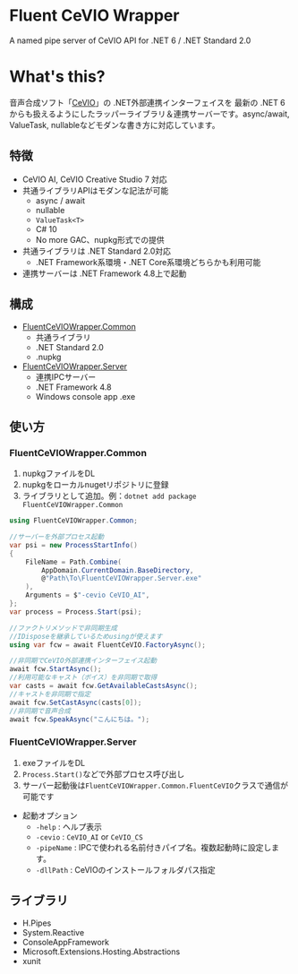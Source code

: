 # Fluent CeVIO Wrapper

A named pipe server of CeVIO API for .NET 6 / .NET Standard 2.0

# What's this?

音声合成ソフト「[CeVIO](https://cevio.jp/)」の .NET外部連携インターフェイスを 最新の .NET 6からも扱えるようにしたラッパーライブラリ＆連携サーバーです。async/await, ValueTask, nullableなどモダンな書き方に対応しています。

## 特徴

- CeVIO AI, CeVIO Creative Studio 7 対応
- 共通ライブラリAPIはモダンな記法が可能
  - async / await
  - nullable
  - `ValueTask<T>`
  - C# 10
  - No more GAC、nupkg形式での提供
- 共通ライブラリは .NET Standard 2.0対応
  - .NET Framework系環境・.NET Core系環境どちらかも利用可能
- 連携サーバーは .NET Framework 4.8上で起動

## 構成

- [FluentCeVIOWrapper.Common](FluentCeVIOWrapper.Common/)
  - 共通ライブラリ
  - .NET Standard 2.0
  - .nupkg
- [FluentCeVIOWrapper.Server](FluentCeVIOWrapper.Server/)
  - 連携IPCサーバー
  - .NET Framework 4.8
  - Windows console app .exe

## 使い方

### FluentCeVIOWrapper.Common

1. nupkgファイルをDL
2. nupkgをローカルnugetリポジトリに登録
3. ライブラリとして追加。例：`dotnet add package FluentCeVIOWrapper.Common`

```cs
using FluentCeVIOWrapper.Common;

//サーバーを外部プロセス起動
var psi = new ProcessStartInfo()
{
	FileName = Path.Combine(
		AppDomain.CurrentDomain.BaseDirectory,
		@"Path\To\FluentCeVIOWrapper.Server.exe"
	),
	Arguments = $"-cevio CeVIO_AI",
};
var process = Process.Start(psi);

//ファクトリメソッドで非同期生成
//IDisposeを継承しているためusingが使えます
using var fcw = await FluentCeVIO.FactoryAsync();

//非同期でCeVIO外部連携インターフェイス起動
await fcw.StartAsync();
//利用可能なキャスト（ボイス）を非同期で取得
var casts = await fcw.GetAvailableCastsAsync();
//キャストを非同期で指定
await fcw.SetCastAsync(casts[0]);
//非同期で音声合成
await fcw.SpeakAsync("こんにちは。");
```

### FluentCeVIOWrapper.Server

1. exeファイルをDL
2. `Process.Start()`などで外部プロセス呼び出し
3. サーバー起動後は`FluentCeVIOWrapper.Common.FluentCeVIO`クラスで通信が可能です

- 起動オプション
  - `-help` : ヘルプ表示
  - `-cevio` : `CeVIO_AI` or `CeVIO_CS`
  - `-pipeName` : IPCで使われる名前付きパイプ名。複数起動時に設定します。
  - `-dllPath` : CeVIOのインストールフォルダパス指定


## ライブラリ

- H.Pipes
- System.Reactive
- ConsoleAppFramework
- Microsoft.Extensions.Hosting.Abstractions
- xunit